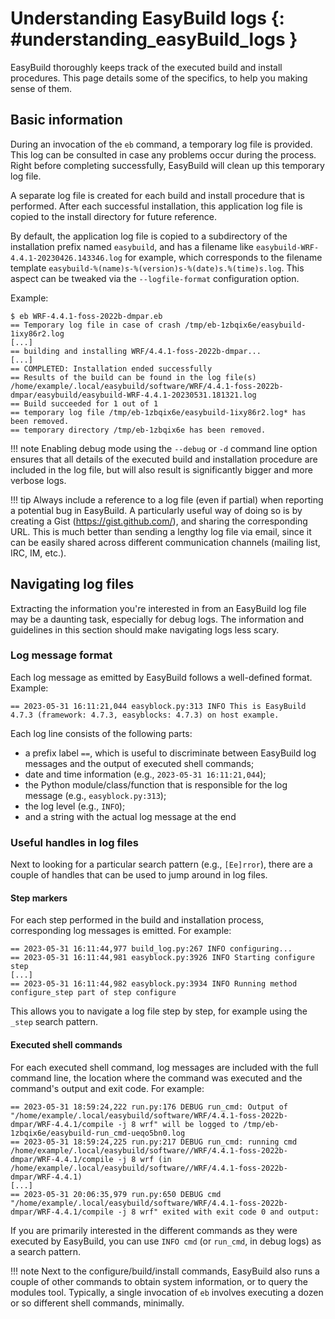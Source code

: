 # Understanding EasyBuild logs {: #understanding_easyBuild_logs }

EasyBuild thoroughly keeps track of the executed build and install
procedures. This page details some of the specifics, to help you making
sense of them.

## Basic information

During an invocation of the `eb` command, a temporary log file is
provided. This log can be consulted in case any problems occur during
the process. Right before completing successfully, EasyBuild will clean
up this temporary log file.

A separate log file is created for each build and install procedure that
is performed. After each successful installation, this application log
file is copied to the install directory for future reference.

By default, the application log file is copied to a subdirectory of the
installation prefix named `easybuild`, and has a filename like
`easybuild-WRF-4.4.1-20230426.143346.log` for example, which corresponds
to the filename template
`easybuild-%(name)s-%(version)s-%(date)s.%(time)s.log`. This aspect can
be tweaked via the `--logfile-format` configuration option.

Example:

``` console
$ eb WRF-4.4.1-foss-2022b-dmpar.eb
== Temporary log file in case of crash /tmp/eb-1zbqix6e/easybuild-1ixy86r2.log
[...]
== building and installing WRF/4.4.1-foss-2022b-dmpar...
[...]
== COMPLETED: Installation ended successfully
== Results of the build can be found in the log file(s) /home/example/.local/easybuild/software/WRF/4.4.1-foss-2022b-dmpar/easybuild/easybuild-WRF-4.4.1-20230531.181321.log
== Build succeeded for 1 out of 1
== temporary log file /tmp/eb-1zbqix6e/easybuild-1ixy86r2.log* has been removed.
== temporary directory /tmp/eb-1zbqix6e has been removed.
```

!!! note
    Enabling debug mode using the `--debug` or `-d` command line option
    ensures that all details of the executed build and installation
    procedure are included in the log file, but will also result is
    significantly bigger and more verbose logs.

!!! tip
    Always include a reference to a log file (even if partial) when reporting
    a potential bug in EasyBuild. A particularly useful way of doing so
    is by creating a Gist (<https://gist.github.com/>), and sharing the
    corresponding URL. This is much better than sending a lengthy log
    file via email, since it can be easily shared across different
    communication channels (mailing list, IRC, IM, etc.).

## Navigating log files

Extracting the information you're interested in from an EasyBuild log
file may be a daunting task, especially for debug logs. The information
and guidelines in this section should make navigating logs less scary.

### Log message format

Each log message as emitted by EasyBuild follows a well-defined format.
Example:

``` console
== 2023-05-31 16:11:21,044 easyblock.py:313 INFO This is EasyBuild 4.7.3 (framework: 4.7.3, easyblocks: 4.7.3) on host example.
```

Each log line consists of the following parts:

- a prefix label `==`, which is useful to discriminate between
    EasyBuild log messages and the output of executed shell commands;
- date and time information (e.g., `2023-05-31 16:11:21,044`);
- the Python module/class/function that is responsible for the log
    message (e.g., `easyblock.py:313`);
- the log level (e.g., `INFO`);
- and a string with the actual log message at the end

### Useful handles in log files

Next to looking for a particular search pattern (e.g., `[Ee]rror`),
there are a couple of handles that can be used to jump around in log
files.

#### Step markers

For each step performed in the build and installation process,
corresponding log messages is emitted. For example:

``` console
== 2023-05-31 16:11:44,977 build_log.py:267 INFO configuring...
== 2023-05-31 16:11:44,981 easyblock.py:3926 INFO Starting configure step
[...]
== 2023-05-31 16:11:44,982 easyblock.py:3934 INFO Running method configure_step part of step configure
```

This allows you to navigate a log file step by step, for example using
the `_step` search pattern.

#### Executed shell commands

For each executed shell command, log messages are included with the full
command line, the location where the command was executed and the
command's output and exit code. For example:

``` console
== 2023-05-31 18:59:24,222 run.py:176 DEBUG run_cmd: Output of "/home/example/.local/easybuild/software/WRF/4.4.1-foss-2022b-dmpar/WRF-4.4.1/compile -j 8 wrf" will be logged to /tmp/eb-1zbqix6e/easybuild-run_cmd-ueqo5bn0.log
== 2023-05-31 18:59:24,225 run.py:217 DEBUG run_cmd: running cmd /home/example/.local/easybuild/software//WRF/4.4.1-foss-2022b-dmpar/WRF-4.4.1/compile -j 8 wrf (in /home/example/.local/easybuild/software//WRF/4.4.1-foss-2022b-dmpar/WRF-4.4.1)
[...]
== 2023-05-31 20:06:35,979 run.py:650 DEBUG cmd "/home/example/.local/easybuild/software/WRF/4.4.1-foss-2022b-dmpar/WRF-4.4.1/compile -j 8 wrf" exited with exit code 0 and output:
```

If you are primarily interested in the different commands as they were
executed by EasyBuild, you can use `INFO cmd` (or `run_cmd`, in debug
logs) as a search pattern.

!!! note
    Next to the configure/build/install commands, EasyBuild also runs
    a couple of other commands to obtain system information, or to query
    the modules tool. Typically, a single invocation of `eb` involves
    executing a dozen or so different shell commands, minimally.
